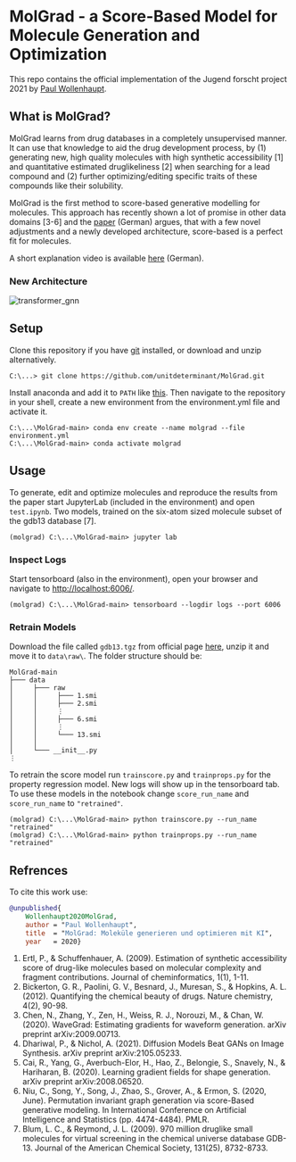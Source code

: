 # MolGrad - a Score-Based Model for Molecule Generation and Optimization

This repo contains the official implementation of the Jugend forscht project 2021 by [Paul Wollenhaupt](https://github.com/unitdeterminant).

## What is MolGrad?

MolGrad learns from drug databases in a completely unsupervised manner. It can use that knowledge to aid the drug development process, by (1) generating new, high quality molecules with high synthetic accessibility [1] and quantitative estimated druglikeliness [2] when searching for a lead compound and (2) further optimizing/editing specific traits of these compounds like their solubility.

MolGrad is the first method to score-based generative modelling for molecules. This approach has recently shown a lot of promise in other data domains [3-6] and the [paper](https://github.com/unitdeterminant/MolGrad/raw/main/paper.pdf) (German) argues, that with a few novel adjustments and a newly developed architecture, score-based is a perfect fit for molecules.

A short explanation video is available [here](https://vimeo.com/546206651) (German).

### New Architecture

![transformer_gnn](https://user-images.githubusercontent.com/77510444/118408622-af6d9780-b686-11eb-9d9e-4d7426c7c281.png)

## Setup

Clone this repository if you have [git](https://git-scm.com/book/en/v2/Getting-Started-Installing-Git) installed, or download and unzip alternatively.  

```console
C:\...> git clone https://github.com/unitdeterminant/MolGrad.git
```

Install anaconda and add it to `PATH` like [this](https://docs.anaconda.com/anaconda/install/). Then navigate to the repository in your shell, create a new environment from the environment.yml file and activate it.

```console
C:\...\MolGrad-main> conda env create --name molgrad --file environment.yml
C:\...\MolGrad-main> conda activate molgrad
```

## Usage

To generate, edit and optimize molecules and reproduce the results from the paper start JupyterLab (included in the environment) and open `test.ipynb`. Two models, trained on the six-atom sized molecule subset of the gdb13 database [7].

```console
(molgrad) C:\...\MolGrad-main> jupyter lab
```

### Inspect Logs

Start tensorboard (also in the environment), open your browser and navigate to [http://localhost:6006/](http://localhost:6006/).

```console
(molgrad) C:\...\MolGrad-main> tensorboard --logdir logs --port 6006
```

### Retrain Models

Download the file called `gdb13.tgz` from official page [here](http://gdbtools.unibe.ch:8080/cdn/gdb13.tgz), unzip it and move it to `data\raw\`. The folder structure should be:

```console
MolGrad-main
├─── data
│     ├─── raw
│     │     ├─── 1.smi
│     │     ├─── 2.smi
│     │     ⋮
│     │     ├─── 6.smi
│     │     ⋮
│     │     └─── 13.smi
│     │
│     └─── __init__.py
⋮
```

To retrain the score model run `trainscore.py` and `trainprops.py` for the property regression model. New logs will show up in the tensorboard tab. To use these models in the notebook change `score_run_name` and `score_run_name` to `"retrained"`.

```console
(molgrad) C:\...\MolGrad-main> python trainscore.py --run_name "retrained"
(molgrad) C:\...\MolGrad-main> python trainprops.py --run_name "retrained"
```

## Refrences

To cite this work use:

```bibtex
@unpublished{
    Wollenhaupt2020MolGrad,
    author = "Paul Wollenhaupt",
    title  = "MolGrad: Moleküle generieren und optimieren mit KI",
    year   = 2020}
```

1. Ertl, P., & Schuffenhauer, A. (2009). Estimation of synthetic accessibility score of drug-like molecules based on molecular complexity and fragment contributions. Journal of cheminformatics, 1(1), 1-11.
2. Bickerton, G. R., Paolini, G. V., Besnard, J., Muresan, S., & Hopkins, A. L. (2012). Quantifying the chemical beauty of drugs. Nature chemistry, 4(2), 90-98.
3. Chen, N., Zhang, Y., Zen, H., Weiss, R. J., Norouzi, M., & Chan, W. (2020). WaveGrad: Estimating gradients for waveform generation. arXiv preprint arXiv:2009.00713.
4. Dhariwal, P., & Nichol, A. (2021). Diffusion Models Beat GANs on Image Synthesis. arXiv preprint arXiv:2105.05233.
5. Cai, R., Yang, G., Averbuch-Elor, H., Hao, Z., Belongie, S., Snavely, N., & Hariharan, B. (2020). Learning gradient fields for shape generation. arXiv preprint arXiv:2008.06520.
6. Niu, C., Song, Y., Song, J., Zhao, S., Grover, A., & Ermon, S. (2020, June). Permutation invariant graph generation via score-Based generative modeling. In International Conference on Artificial Intelligence and Statistics (pp. 4474-4484). PMLR.
7. Blum, L. C., & Reymond, J. L. (2009). 970 million druglike small molecules for virtual screening in the chemical universe database GDB-13. Journal of the American Chemical Society, 131(25), 8732-8733.
